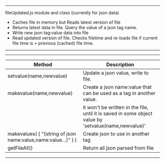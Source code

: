 
--------------
fileUpdated.js module and class (currently for json data)
* Caches file in memory but Reads latest version of file
* Returns latest data in file.  Query the value of a json tag name.
* Write new json tag:value data into file
* Read updated version of file.  Checks filetime and re-loads file if current file time is > previous (cached) file time.
--------------

--------------


| Method | Description |
| --- | --- |
| setvalue(name,newvalue) | Update a json value, write to file. |
| makevalue(name,newvalue) | Create a json name:value that can be used as a tag in another value. |
|    | it won't be written in the file, until it is saved in some object value by 'setvalue(name,newvalue)' |
| makevalues( { "(string of json name:value,name:value...)" } ) | Create json to use in another tag |
| getFileAll() | Return all json parsed from file |

-----------------------------
